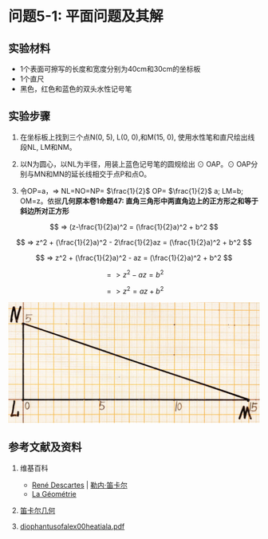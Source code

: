 # 问题5-1: 平面问题及其解

## 实验材料

- 1个表面可擦写的长度和宽度分别为40cm和30cm的坐标板
- 1个直尺
- 黑色，红色和蓝色的双头水性记号笔

## 实验步骤

1. 在坐标板上找到三个点N(0, 5), L(0, 0),和M(15, 0), 使用水性笔和直尺绘出线段NL, LM和NM。

2. 以N为圆心，以NL为半径，用装上蓝色记号笔的圆规绘出 ⊙ OAP。⊙ OAP分别与MN和MN的延长线相交于点P和点O。

3. 令OP=a，=> NL=NO=NP= $\frac{1}{2}$ OP= $\frac{1}{2}$ a;
LM=b; OM=z。依据**几何原本卷1命题47: 直角三角形中两直角边上的正方形之和等于斜边所对正方形**

$$ => (z-\frac{1}{2}a)^2 = (\frac{1}{2}a)^2 + b^2 $$

$$ => z^2 + (\frac{1}{2}a)^2 - 2\frac{1}{2}az =  (\frac{1}{2}a)^2 + b^2 $$

$$ => z^2 + (\frac{1}{2}a)^2 - az =  (\frac{1}{2}a)^2 + b^2 $$

$$ => z^2 - az = b^2 $$

$$ => z^2 = az + b^2 $$

![](/images/函数和极限/笛卡尔的《几何》中典型的推演实验/章1/问题5-1/1a1.jpg)

## 参考文献及资料

1. 维基百科
	- [René Descartes](https://en.wikipedia.org/wiki/Ren%C3%A9_Descartes) | [勒内·笛卡尔](https://zh.wikipedia.org/wiki/勒内·笛卡尔) 
	- [La Géométrie](https://en.wikipedia.org/wiki/La_Géométrie)

2. [笛卡尔几何](https://chuangshi.qq.com/read/47785968/4) 
3. [diophantusofalex00heatiala.pdf](https://archive.org/download/diophantusofalex00heatiala/diophantusofalex00heatiala.pdf) 




